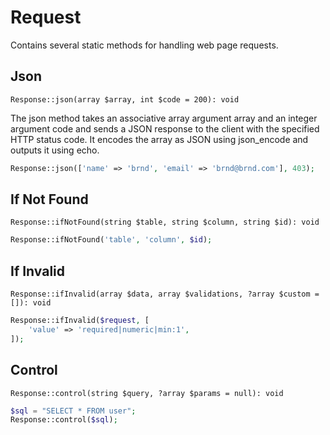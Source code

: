 # Request

Contains several static methods for handling web page requests.

## Json

`Response::json(array $array, int $code = 200): void`

The json method takes an associative array argument array and an integer argument code and sends a JSON response to the client with the specified HTTP status code. It encodes the array as JSON using json_encode and outputs it using echo.

```php
Response::json(['name' => 'brnd', 'email' => 'brnd@brnd.com'], 403);
```

## If Not Found

`Response::ifNotFound(string $table, string $column, string $id): void`

```php
Response::ifNotFound('table', 'column', $id);
```

## If Invalid

`Response::ifInvalid(array $data, array $validations, ?array $custom = []): void`

```php
Response::ifInvalid($request, [
    'value' => 'required|numeric|min:1',
]);
```

## Control

`Response::control(string $query, ?array $params = null): void`

```php
$sql = "SELECT * FROM user";
Response::control($sql);
```

